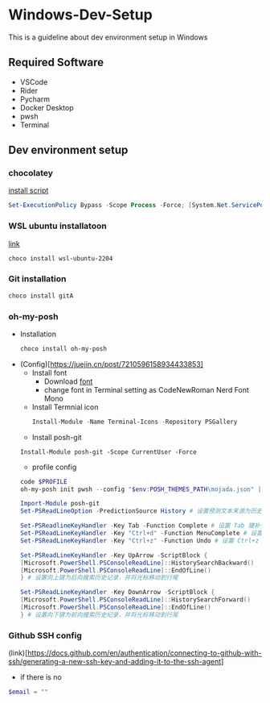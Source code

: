 # Windows-Dev-Setup
This is a guideline about dev environment setup in Windows
## Required Software
- VSCode
- Rider
- Pycharm
- Docker Desktop
- pwsh
- Terminal

## Dev environment setup
### chocolatey
[install script](https://chocolatey.org/install#individual)
```ps1
Set-ExecutionPolicy Bypass -Scope Process -Force; [System.Net.ServicePointManager]::SecurityProtocol = [System.Net.ServicePointManager]::SecurityProtocol -bor 3072; iex ((New-Object System.Net.WebClient).DownloadString('https://community.chocolatey.org/install.ps1'))
```
### WSL ubuntu installatoon
[link](https://community.chocolatey.org/packages/wsl-ubuntu-2204)
```ps1
choco install wsl-ubuntu-2204
```
### Git installation
```ps1
choco install gitA
```
### oh-my-posh
- Installation
  ```ps1
  choco install oh-my-posh
  ```
- (Config)[https://juejin.cn/post/7210596158934433853]
  - Install font
    - Download [font](https%3A%2F%2Fgithub.com%2Fryanoasis%2Fnerd-fonts%2Freleases%2Fdownload%2Fv2.3.3%2FCodeNewRoman.zip)
    - change font in Terminal setting as CodeNewRoman Nerd Font Mono
  - Install Termnial icon
    ```ps1
    Install-Module -Name Terminal-Icons -Repository PSGallery
    ```
  - Install posh-git
  ```
  Install-Module posh-git -Scope CurrentUser -Force
  ```
  - profile config 
  ```ps1
  code $PROFILE
  oh-my-posh init pwsh --config "$env:POSH_THEMES_PATH\mojada.json" | Invoke-Expression

  Import-Module posh-git
  Set-PSReadLineOption -PredictionSource History # 设置预测文本来源为历史记录

  Set-PSReadlineKeyHandler -Key Tab -Function Complete # 设置 Tab 键补全
  Set-PSReadLineKeyHandler -Key "Ctrl+d" -Function MenuComplete # 设置 Ctrl+d 为菜单补全和 Intellisense
  Set-PSReadLineKeyHandler -Key "Ctrl+z" -Function Undo # 设置 Ctrl+z 为撤销

  Set-PSReadLineKeyHandler -Key UpArrow -ScriptBlock {
  [Microsoft.PowerShell.PSConsoleReadLine]::HistorySearchBackward()
  [Microsoft.PowerShell.PSConsoleReadLine]::EndOfLine()
  } # 设置向上键为后向搜索历史记录，并将光标移动到行尾

  Set-PSReadLineKeyHandler -Key DownArrow -ScriptBlock {
  [Microsoft.PowerShell.PSConsoleReadLine]::HistorySearchForward()
  [Microsoft.PowerShell.PSConsoleReadLine]::EndOfLine()
  } # 设置向下键为前向搜索历史纪录，并将光标移动到行尾
  ```

### Github SSH config
(link)[https://docs.github.com/en/authentication/connecting-to-github-with-ssh/generating-a-new-ssh-key-and-adding-it-to-the-ssh-agent]
- if there is no 
```ps1
$email = ""

```
